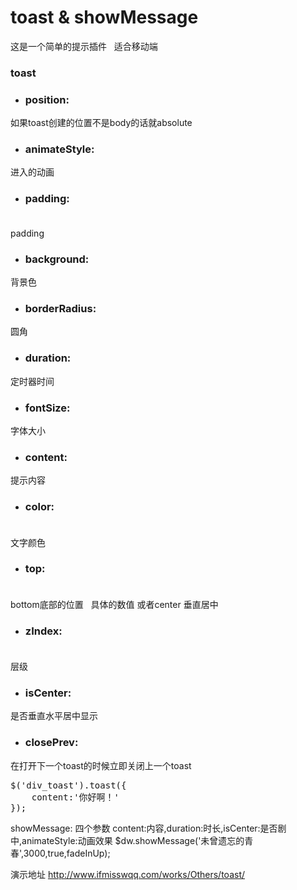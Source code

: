 # toast & showMessage
这是一个简单的提示插件    适合移动端
### toast
* ### position:<br/>  			 
如果toast创建的位置不是body的话就absolute
* ### animateStyle:<br/>  		 
进入的动画
* ### padding: <br/>  
padding
* ### background: <br/>
背景色
* ### borderRadius:<br/>
圆角
* ### duration: <br/>
定时器时间
* ### fontSize:  <br/>
字体大小
* ### content:  <br/>
提示内容
* ### color:  <br/> 
文字颜色
* ### top:    <br/>  
bottom底部的位置    具体的数值 或者center  垂直居中
* ### zIndex: <br/>         
层级
* ### isCenter:   <br/>
是否垂直水平居中显示
* ### closePrev: 		 <br/>	
在打开下一个toast的时候立即关闭上一个toast

<pre>
$('div_toast').toast({
    content:'你好啊！'
});
</pre>


showMessage: 四个参数 content:内容,duration:时长,isCenter:是否剧中,animateStyle:动画效果
$dw.showMessage('未曾遗忘的青春',3000,true,fadeInUp);


演示地址 http://www.ifmisswqq.com/works/Others/toast/
